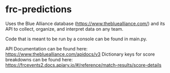 # frc-predictions
Uses the Blue Alliance database (https://www.thebluealliance.com/) and its API to collect, organize, and interpret data on any team.

Code that is meant to be run by a console can be found in main.py.

API Documentation can be found here: https://www.thebluealliance.com/apidocs/v3
Dictionary keys for score breakdowns can be found here: https://frcevents2.docs.apiary.io/#/reference/match-results/score-details
